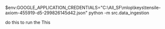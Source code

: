 $env:GOOGLE_APPLICATION_CREDENTIALS="C:\All_SF\mlop\keys\tensile-axiom-455919-d5-299826145d42.json"
python -m src.data_ingestion

do this to run the This 